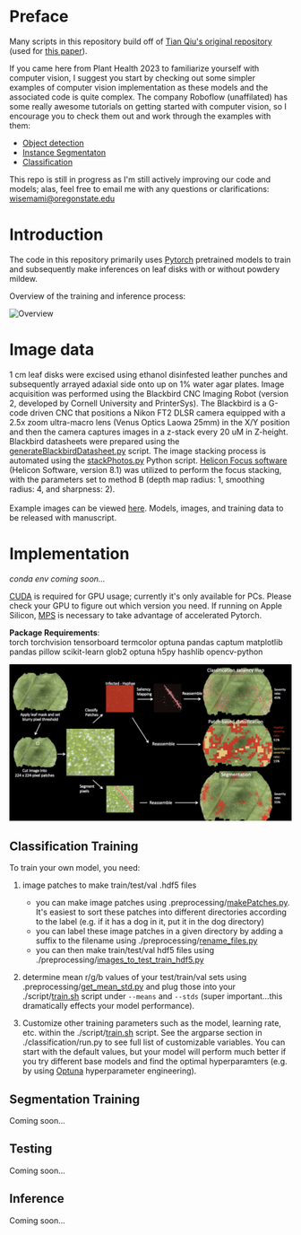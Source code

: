 # Preface
Many scripts in this repository build off of [Tian Qiu's original repository](https://github.com/suptimq/Saliency_based_Grape_PM_Quantification) (used for [this paper](https://academic.oup.com/hr/article/doi/10.1093/hr/uhac187/6675613)). 

If you came here from Plant Health 2023 to familiarize yourself with computer vision, I suggest you start by checking out some simpler examples of computer vision implementation as these models and the associated code is quite complex. The company Roboflow (unaffilated) has some really awesome tutorials on getting started with computer vision, so I encourage you to check them out and work through the examples with them: 

* [Object detection](https://www.youtube.com/watch?v=wuZtUMEiKWY)<br>
* [Instance Segmentaton](https://www.youtube.com/watch?v=pFiGSrRtaU4&t=606s)<br>
* [Classification](https://www.youtube.com/watch?v=93kXzUOiYY4)<br>

This repo is still in progress as I'm still actively improving our code and models; alas, feel free to email me with any questions or clarifications: [wisemami@oregonstate.edu](mailto:wisemami@oregonstate.edu) 


# Introduction

The code in this repository primarily uses [Pytorch](https://pytorch.org/get-started/locally/) pretrained models to train and subsequently make inferences on leaf disks with or without powdery mildew. <br>

Overview of the training and inference process: <br>

<img width="836" alt="Overview" src="https://github.com/mswiseman/mildewVision/assets/33985124/6fa10b3c-fd77-43ad-80c3-115785dc5c7a">

# Image data

1 cm leaf disks were excised using ethanol disinfested leather punches and subsequently arrayed adaxial side onto up on 1% water agar plates. Image acquisition was performed using the Blackbird CNC Imaging Robot (version 2, developed by Cornell University and PrinterSys).  The Blackbird is a G-code driven CNC that positions a Nikon FT2 DLSR camera equipped with a 2.5x zoom ultra-macro lens (Venus Optics Laowa 25mm) in the X/Y position and then the camera captures images in a z-stack every 20 uM in Z-height.  Blackbird datasheets were prepared using the [generateBlackbirdDatasheet.py](https://github.com/mswiseman/mildewVision/blob/main/blackbird_processing/generateBlackbirdDatasheet.py) script. The image stacking process is automated using the [stackPhotos.py](https://github.com/mswiseman/mildewVision/blob/main/blackbird_processing/stackPhotos.py) Python script. [Helicon Focus software](https://www.heliconsoft.com/software-downloads/) (Helicon Software, version 8.1) was utilized to perform the focus stacking, with the parameters set to method B (depth map radius: 1, smoothing radius: 4, and sharpness: 2). <br><br>Example images can be viewed [here](https://app.box.com/folder/221778779975?s=cfuosvlzzldi53pbjocjmbnf2ymhrkwa). Models, images, and training data to be released with manuscript. 

# Implementation
*conda env coming soon...*

[CUDA](https://developer.nvidia.com/cuda-toolkit) is required for GPU usage; currently it's only available for PCs. Please check your GPU to figure out which version you need. If running on Apple Silicon, [MPS](https://developer.apple.com/metal/pytorch/) is necessary to take advantage of accelerated Pytorch. <br>

**Package Requirements**: <br>
torch torchvision tensorboard termcolor optuna pandas captum matplotlib pandas pillow scikit-learn glob2 optuna h5py hashlib opencv-python  

![overview part 2](https://github.com/mswiseman/mildewVision/blob/main/aps2023_visuals/overview.png)

## Classification Training
To train your own model, you need:<br>

1. image patches to make train/test/val .hdf5 files
   - you can make image patches using .preprocessing/[makePatches.py](https://github.com/mswiseman/mildewVision/blob/main/preprocessing/make_patches.py). It's easiest to sort these patches into different directories according to the label (e.g. if it has a dog in it, put it in the dog directory)
   - you can label these image patches in a given directory by adding a suffix to the filename using ./preprocessing/[rename_files.py](https://github.com/mswiseman/mildewVision/blob/main/preprocessing/rename_files.py)
   - you can then make train/test/val hdf5 files using ./preprocessing/[images_to_test_train_hdf5.py](https://github.com/mswiseman/mildewVision/blob/main/preprocessing/images_to_test_train_hdf5.py)

2. determine mean r/g/b values of your test/train/val sets using .preprocessing/[get_mean_std.py](https://github.com/mswiseman/mildewVision/blob/main/preprocessing/get_mean_std.py) and plug those into your ./script/[train.sh](https://github.com/mswiseman/mildewVision/blob/main/scripts/train.sh) script under `--means` and `--stds` (super important...this dramatically effects your model performance). 

3. Customize other training parameters such as the model, learning rate, etc. within the ./script/[train.sh](https://github.com/mswiseman/mildewVision/blob/main/scripts/train.sh) script. See the argparse section in ./classification/run.py to see full list of customizable variables. You can start with the default values, but your model will perform much better if you try different base models and find the optimal hyperparamters (e.g. by using [Optuna](https://optuna.org/) hyperparameter engineering). 

## Segmentation Training
Coming soon...

## Testing
Coming soon...

## Inference
Coming soon...

